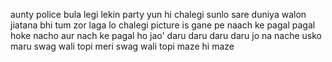 aunty police bula legi
lekin party yun hi chalegi
sunlo sare duniya walon
jiatana bhi tum zor laga lo
chalegi picture is gane pe
naach ke pagal
pagal hoke nacho aur nach ke pagal ho jao'
daru daru daru daru
jo na nache usko maru
swag wali topi meri swag wali topi
maze hi maze
